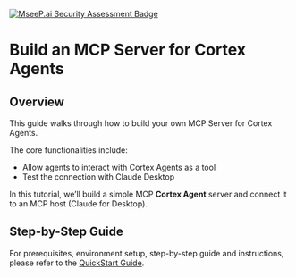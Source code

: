 [![MseeP.ai Security Assessment Badge](https://mseep.net/pr/snowflake-labs-sfguide-mcp-cortex-agents-badge.png)](https://mseep.ai/app/snowflake-labs-sfguide-mcp-cortex-agents)

# Build an MCP Server for Cortex Agents

## Overview

This guide walks through how to build your own MCP Server for Cortex Agents.

The core functionalities include:

- Allow agents to interact with Cortex Agents as a tool
- Test the connection with Claude Desktop

In this tutorial, we’ll build a simple MCP **Cortex Agent** server and connect it to an MCP host (Claude for Desktop).

## Step-by-Step Guide

For prerequisites, environment setup, step-by-step guide and instructions, please refer to the [QuickStart Guide](https://quickstarts.snowflake.com/guide/mcp-server-for-cortex-agents/index.html).

